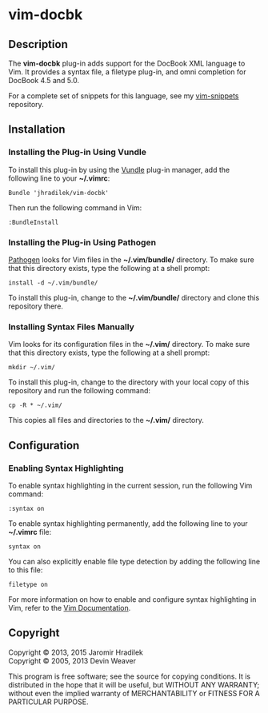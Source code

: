 # vim-docbk

## Description

The **vim-docbk** plug-in adds support for the DocBook XML language to Vim. It provides a syntax file, a filetype plug-in, and omni completion for DocBook 4.5 and 5.0.

For a complete set of snippets for this language, see my [vim-snippets](https://github.com/jhradilek/vim-snippets) repository.

## Installation

### Installing the Plug-in Using Vundle

To install this plug-in by using the [Vundle](https://github.com/gmarik/vundle) plug-in manager, add the following line to your **~/.vimrc**:

    Bundle 'jhradilek/vim-docbk'

Then run the following command in Vim:

    :BundleInstall

### Installing the Plug-in Using Pathogen

[Pathogen](https://github.com/tpope/vim-pathogen) looks for Vim files in the **~/.vim/bundle/** directory. To make sure that this directory exists, type the following at a shell prompt:

    install -d ~/.vim/bundle/

To install this plug-in, change to the **~/.vim/bundle/** directory and clone this repository there.

### Installing Syntax Files Manually

Vim looks for its configuration files in the **~/.vim/** directory. To make sure that this directory exists, type the following at a shell prompt:

    mkdir ~/.vim/

To install this plug-in, change to the directory with your local copy of this repository and run the following command:

    cp -R * ~/.vim/

This copies all files and directories to the **~/.vim/** directory.

## Configuration

### Enabling Syntax Highlighting

To enable syntax highlighting in the current session, run the following Vim command:

    :syntax on

To enable syntax highlighting permanently, add the following line to your **~/.vimrc** file:

    syntax on

You can also explicitly enable file type detection by adding the following line to this file:

    filetype on

For more information on how to enable and configure syntax highlighting in Vim, refer to the [Vim Documentation](http://vimdoc.sourceforge.net/htmldoc/syntax.html).

## Copyright

Copyright © 2013, 2015 Jaromir Hradilek  
Copyright © 2005, 2013 Devin Weaver

This program is free software; see the source for copying conditions. It is distributed in the hope that it will be useful, but WITHOUT ANY WARRANTY; without even the implied warranty of MERCHANTABILITY or FITNESS FOR A PARTICULAR PURPOSE.

